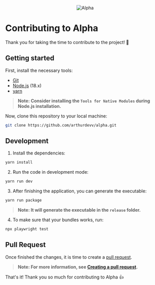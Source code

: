 <p align="center">
  <img src="https://user-images.githubusercontent.com/77799470/221330080-6dfda7f6-ccd4-4f25-b4ef-943b153354e5.png" alt="Alpha">
</p>

# Contributing to Alpha

Thank you for taking the time to contribute to the project! 👋

## Getting started

First, install the necessary tools:

- [Git](https://git-scm.com/downloads)
- [Node.js](https://nodejs.org/en/download/releases/) (18.x)
- [yarn](https://yarnpkg.com/en/docs/install)

> **Note: Consider installing the ``Tools for Native Modules`` during Node.js installation.**

Now, clone this repository to your local machine:

```sh
git clone https://github.com/arthurdevv/alpha.git
```

## Development

1. Install the dependencies:

```sh
yarn install
```

2. Run the code in development mode:

```sh
yarn run dev
```

3. After finishing the application, you can generate the executable:

```sh
yarn run package
```

> **Note: It will generate the executable in the `release` folder.**

4. To make sure that your bundles works, run:

```sh
npx playwright test
```

## Pull Request

Once finished the changes, it is time to create a [pull request](https://github.com/arthurdevv/alpha/pulls).

> **Note: For more information, see [Creating a pull request](https://docs.github.com/en/pull-requests/collaborating-with-pull-requests/proposing-changes-to-your-work-with-pull-requests/creating-a-pull-request?platform=windows).**

That's it! Thank you so much for contributing to Alpha 👍